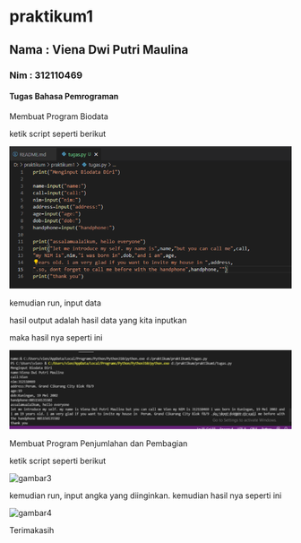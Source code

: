 # praktikum1
## Nama : Viena Dwi Putri Maulina
### Nim : 312110469
#### Tugas Bahasa Pemrograman

<p> Membuat Program Biodata <p>
<p> ketik script seperti berikut<p>

![gambar1](ss/ss1.png)

<p> kemudian run, input data <p>
<p> hasil output adalah hasil data yang kita inputkan <p>
<p> maka hasil nya seperti ini <p>

![gambar2](ss/ss2.png)

<p> Membuat Program Penjumlahan dan Pembagian <p>
<p> ketik script seperti berikut <p>

![gambar3](ss/ss3)

<p> kemudian run, input angka yang diinginkan. kemudian hasil nya seperti ini <p>

![gambar4](ss/ss4)

<p>Terimakasih <p>
